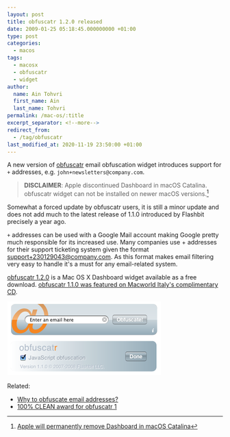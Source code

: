 ```yaml
---
layout: post
title: obfuscatr 1.2.0 released
date: 2009-01-25 05:18:45.000000000 +01:00
type: post
categories:
  - macos
tags:
  - macosx
  - obfuscatr
  - widget
author:
  name: Ain Tohvri
  first_name: Ain
  last_name: Tohvri
permalink: /mac-os/:title
excerpt_separator: <!--more-->
redirect_from:
  - /tag/obfuscatr
last_modified_at: 2020-11-19 23:50:00 +01:00
---
```

A new version of [obfuscatr](https://obfuscatr.flashbit.net) email obfuscation widget introduces support for `+` addresses, e.g. `john+newsletters@company.com`.<!--more-->

> **DISCLAIMER**: Apple discontinued Dashboard in macOS Catalina. obfuscatr widget can not be installed on newer macOS versions.[^1]

Somewhat a forced update by obfuscatr users, it is still a minor update and does not add much to the latest release of 1.1.0 introduced by Flashbit precisely a year ago.

`+` addresses can be used with a Google Mail account making Google pretty much responsible for its increased use. Many companies use + addresses for their support ticketing system given the format support+230129043@company.com. As this format makes email filtering very easy to handle it's a must for any email-related system.

[obfuscatr 1.2.0](https://obfuscatr.flashbit.net/download.html#v1.2.0) is a Mac OS X Dashboard widget available as a free download. [obfuscatr 1.1.0 was featured on Macworld Italy's complimentary CD](/mac-os/obfuscatr-featured-in-macworld).

![obfuscatr 1.2.0 screenshot](/assets/obfuscatr_screenshot.png)

Related:

- [Why to obfuscate email addresses?](https://obfuscatr.flashbit.net/why.html)
- [100% CLEAN award for obfuscatr 1](/mac-os/100-clean-award-for-obfuscatr-1)

[^1]:[Apple will permanently remove Dashboard in macOS Catalina](https://www.theverge.com/2019/6/4/18652971/apple-macos-catalina-dashboard-widgets-removed-feature)
